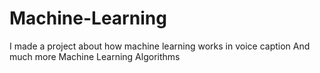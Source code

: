 # Machine-Learning
I made a project about how machine learning works in voice caption
And much more Machine Learning Algorithms
